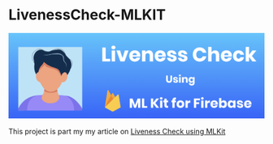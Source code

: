 # LivenessCheck-MLKIT
![Screenshot](banner.png)

This project is part my my article on [Liveness Check using MLKit](https://www.linkedin.com/pulse/cordova-native-plugin-development-abdul-basit)
